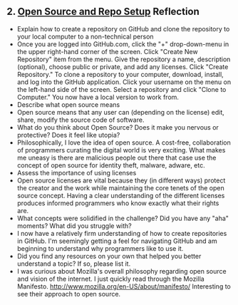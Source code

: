 ## 2. [Open Source and Repo Setup](2_set_up_repo/readme.md) Reflection

* Explain how to create a repository on GitHub and clone the repository to your local computer to a non-technical person
*   Once you are logged into GitHub.com, click the "+" drop-down-menu in the upper right-hand corner of the screen. Click "Create New Repository" item from the menu.  Give the repository a name, description (optional), choose         public or private, and add any licenses.  Click "Create Repository." To clone a repository to your computer,          download, install, and log into the GitHub application. Click your username on the menu on the left-hand side of the screen.  Select a repository and click "Clone to Computer."  You now have a local version to work from.
* Describe what open source means
*   Open source means that any user can (depending on the license) edit, share, modify the source code of software.
* What do you think about Open Source? Does it make you nervous or protective? Does it feel like utopia?
*   Philosophically, I love the idea of open source.  A cost-free, collaboration of programmers curating the digital world is very exciting.  What makes me uneasy is there are malicious people out there that case use the concept of open source for identity theft, malware, adware, etc.
* Assess the importance of using licenses
*   Open source licenses are vital because they (in different ways) protect the creator and the work while maintaining the core tenets of the open source concept.  Having a clear understanding of the different licenses produces informed programmers who know exactly what their rights are.
* What concepts were solidified in the challenge? Did you have any "aha" moments? What did you struggle with?
*   I now have a relatively firm understanding of how to create repositories in GitHub.  I'm seemingly getting a feel for navigating GitHub and am beginning to understand why programmers like to use it.
* Did you find any resources on your own that helped you better understand a topic? If so, please list it.
*   I was curious about Mozilla's overall philosophy regarding open source and vision of the internet.  I just quickly read through the Mozilla Manifesto. http://www.mozilla.org/en-US/about/manifesto/ Interesting to see their approach to open source.

